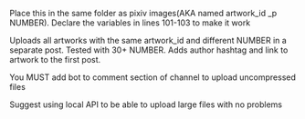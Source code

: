 Place this in the same folder as pixiv images(AKA named artwork_id _p NUMBER). Declare the variables in lines 101-103 to make it work

Uploads all artworks with the same artwork_id and different NUMBER in a separate post. Tested with 30+ NUMBER. Adds author hashtag and link to artwork to the first post.

You MUST add bot to comment section of channel to upload uncompressed files

Suggest using local API to be able to upload large files with no problems
